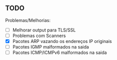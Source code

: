 ## TODO

Problemas/Melhorias:

- [ ] Melhorar output para TLS/SSL
- [ ] Problemas com Scanners
- [x] Pacotes ARP vazando os endereços IP originais
- [ ] Pacotes IGMP malformados na saida
- [ ] Pacotes ICMP/ICMPv6 malformados na saida
